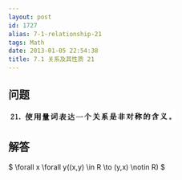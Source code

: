 ```yaml
---
layout: post
id: 1727
alias: 7-1-relationship-21
tags: Math
date: 2013-01-05 22:54:38
title: 7.1 关系及其性质 21
---
```


## 问题

[![image](/user_images/1727-1.png "image")](/user_images/1727-1.png)

## 解答

$ \forall x \forall y((x,y) \in R \to (y,x) \notin R) $
